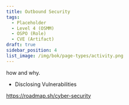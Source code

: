 ```yaml
---
title: Outbound Security
tags: 
  - Placeholder
  - Level 4 (OSMM)
  - OSPO (Role)
  - CVE (Artifact)
draft: true
sidebar_position: 4
list_image: /img/bok/page-types/activity.png
---
```


how and why.


-  Disclosing Vulnerabilities


https://roadmap.sh/cyber-security